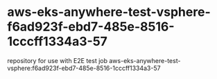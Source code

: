 # aws-eks-anywhere-test-vsphere-f6ad923f-ebd7-485e-8516-1cccff1334a3-57
repository for use with E2E test job aws-eks-anywhere-test-vsphere:f6ad923f-ebd7-485e-8516-1cccff1334a3-57
